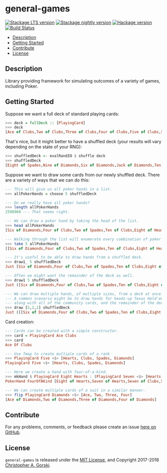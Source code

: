 general-games
=============

[![Stackage LTS version](https://www.stackage.org/package/general-games/badge/lts)](https://www.stackage.org/package/general-games) [![Stackage nightly version](https://www.stackage.org/package/general-games/badge/nightly)](https://www.stackage.org/package/general-games) [![Hackage version](https://img.shields.io/hackage/v/general-games.svg?label=Hackage)](https://hackage.haskell.org/package/general-games) [![Build Status](https://travis-ci.org/cgorski/general-games.svg?branch=master)](https://travis-ci.org/cgorski/general-games)

* [Description](#description)
* [Getting Started](#getting-started)
* [Contribute](#contribute)
* [License](#license)

## Description

Library providing framework for simulating outcomes of a variety of games, including Poker.

## Getting Started
Suppose we want a full deck of standard playing cards:

```haskell
>>> deck = fullDeck :: [PlayingCard]
>>> deck
[Ace of Clubs,Two of Clubs,Three of Clubs,Four of Clubs,Five of Clubs,Six of Clubs,Seven of Clubs,Eight of Clubs,Nine of Clubs,Ten of Clubs,Jack of Clubs,Queen of Clubs,King of Clubs,Ace of Diamonds,Two of Diamonds,Three of Diamonds,Four of Diamonds,Five of Diamonds,Six of Diamonds,Seven of Diamonds,Eight of Diamonds,Nine of Diamonds,Ten of Diamonds,Jack of Diamonds,Queen of Diamonds,King of Diamonds,Ace of Hearts,Two of Hearts,Three of Hearts,Four of Hearts,Five of Hearts,Six of Hearts,Seven of Hearts,Eight of Hearts,Nine of Hearts,Ten of Hearts,Jack of Hearts,Queen of Hearts,King of Hearts,Ace of Spades,Two of Spades,Three of Spades,Four of Spades,Five of Spades,Six of Spades,Seven of Spades,Eight of Spades,Nine of Spades,Ten of Spades,Jack of Spades,Queen of Spades,King of Spades]
```

That's nice, but it might better to have a shuffled deck (your results will vary depending on the state of your RNG):

```haskell
>>> shuffledDeck <- evalRandIO $ shuffle deck
>>> shuffledDeck
[Eight of Spades,Nine of Diamonds,Six of Diamonds,Jack of Diamonds,Ten of Spades,Six of Spades,Seven of Hearts,Four of Hearts,Nine of Hearts,Two of Clubs,Ace of Spades,Queen of Diamonds,Ace of Hearts,Eight of Clubs,Four of Spades,Eight of Hearts,Two of Diamonds,Seven of Clubs,Queen of Spades,Ace of Diamonds,Six of Clubs,Ace of Clubs,Three of Diamonds,Five of Diamonds,Queen of Hearts,Four of Clubs,Five of Spades,Ten of Hearts,Five of Clubs,Three of Spades,Three of Hearts,Two of Spades,Jack of Hearts,Six of Hearts,Five of Hearts,Eight of Diamonds,Three of Clubs,Seven of Spades,Ten of Clubs,Ten of Diamonds,King of Hearts,Two of Hearts,King of Diamonds,Seven of Diamonds,Queen of Clubs,Four of Diamonds,Nine of Clubs,Jack of Spades,King of Clubs,Jack of Clubs,Nine of Spades,King of Spades]
```

Suppose we want to draw some cards from our newly shuffled deck. There are a variety of ways that we can do this:

```haskell
--- This will give us all poker hands in a list.
>>> allPokerHands = choose 5 shuffledDeck

--- Do we really have all poker hands?
>>> length allPokerHands
2598960 --- That seems right.

--- We can draw a poker hand by taking the head of the list.
>>> head allPokerHands
[Six of Diamonds,Four of Clubs,Two of Spades,Ten of Clubs,Eight of Hearts]

--- Walking through the list will enumerate every combination of poker hand.
>>> take 5 allPokerHands
[[Six of Diamonds,Four of Clubs,Two of Spades,Ten of Clubs,Eight of Hearts],[Six of Diamonds,Four of Clubs,Two of Spades,Ten of Clubs,Ace of Hearts],[Six of Diamonds,Four of Clubs,Two of Spades,Ten of Clubs,Queen of Spades],[Six of Diamonds,Four of Clubs,Two of Spades,Ten of Clubs,Eight of Diamonds],[Six of Diamonds,Four of Clubs,Two of Spades,Ten of Clubs,Nine of Clubs]]

--- It's useful to be able to draw hands from a shuffled deck.
>>> draw1_ 5 shuffledDeck
Just [Six of Diamonds,Four of Clubs,Two of Spades,Ten of Clubs,Eight of Hearts]

--- Often we might want the remainder of the deck as well.
>>> draw1 5 shuffledDeck
Just ([Six of Diamonds,Four of Clubs,Two of Spades,Ten of Clubs,Eight of Hearts],[Ace of Hearts,Queen of Spades,Eight of Diamonds,Nine of Clubs,King of Diamonds,Four of Diamonds,Jack of Hearts,King of Spades,Ten of Hearts,Two of Hearts,Ten of Spades,Seven of Hearts,Ten of Diamonds,Five of Clubs,Queen of Diamonds,Three of Hearts,Six of Hearts,Three of Diamonds,Eight of Clubs,Seven of Clubs,Queen of Clubs,Four of Hearts,Jack of Diamonds,Seven of Diamonds,Ace of Clubs,Nine of Spades,Four of Spades,Three of Clubs,Ace of Spades,Jack of Spades,Queen of Hearts,King of Clubs,Two of Clubs,King of Hearts,Ace of Diamonds,Nine of Hearts,Six of Clubs,Jack of Clubs,Seven of Spades,Eight of Spades,Six of Spades,Three of Spades,Five of Spades,Two of Diamonds,Five of Hearts,Five of Diamonds,Nine of Diamonds])

--- We can draw multiple hands, of multiple sizes, from a deck at once.
--- A common scenario might be to draw hands for heads-up Texas Hold'em
--- along with all of the community cards, and the remainder of the deck.
>>> draw [5,2,2] shuffledDeck
Just ([[Six of Diamonds,Four of Clubs,Two of Spades,Ten of Clubs,Eight of Hearts],[Ace of Hearts,Queen of Spades],[Eight of Diamonds,Nine of Clubs]],[King of Diamonds,Four of Diamonds,Jack of Hearts,King of Spades,Ten of Hearts,Two of Hearts,Ten of Spades,Seven of Hearts,Ten of Diamonds,Five of Clubs,Queen of Diamonds,Three of Hearts,Six of Hearts,Three of Diamonds,Eight of Clubs,Seven of Clubs,Queen of Clubs,Four of Hearts,Jack of Diamonds,Seven of Diamonds,Ace of Clubs,Nine of Spades,Four of Spades,Three of Clubs,Ace of Spades,Jack of Spades,Queen of Hearts,King of Clubs,Two of Clubs,King of Hearts,Ace of Diamonds,Nine of Hearts,Six of Clubs,Jack of Clubs,Seven of Spades,Eight of Spades,Six of Spades,Three of Spades,Five of Spades,Two of Diamonds,Five of Hearts,Five of Diamonds,Nine of Diamonds])
```

Card creation:

```haskell
--- Cards can be created with a simple constructor.
>>> card = PlayingCard Ace Clubs
>>> card
Ace Of Clubs

--- Use fmap to create multiple cards of a rank
>>> PlayingCard Five <$> [Hearts, Clubs, Spades, Diamonds]
PlayingCard Five <$> [Hearts, Clubs, Spades, Diamonds]

--- Here we create a hand with four-of-a-kind.
>>> mkHand $ PlayingCard Eight Hearts : (PlayingCard Seven <$> [Hearts, Clubs, Spades, Diamonds])
PokerHand FourOfAKind [Eight of Hearts,Seven of Hearts,Seven of Clubs,Seven of Spades,Seven of Diamonds]

--- We can create multiple cards of a suit in a similar manner.
>>> flip PlayingCard Diamonds <$> [Ace, Two, Three, Four]
[Ace of Diamonds,Two of Diamonds,Three of Diamonds,Four of Diamonds]
```

## Contribute

For any problems, comments, or feedback please create an issue [here on GitHub](https://github.com/cgorski/general-games/issues).


## License

`general-games` is released under the [MIT License](https://opensource.org/licenses/MIT), and Copyright 2017-2018 [Christopher A. Gorski](https://www.cgorski.org/).

